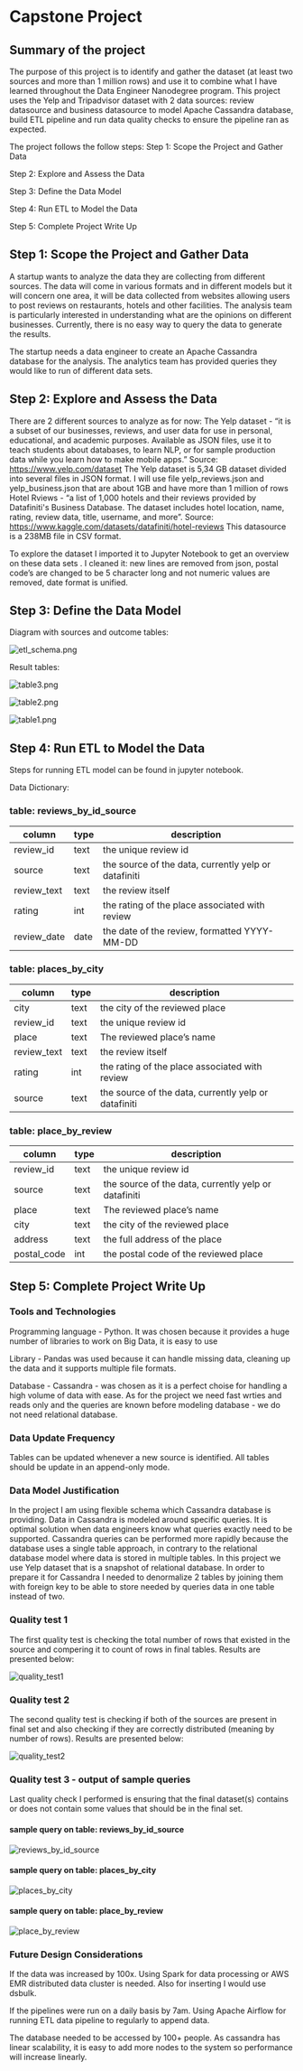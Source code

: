# Capstone Project

## Summary of the project

The purpose of this project is to identify and gather the dataset (at least two sources and more than 1 million rows) and use it to combine what I have learned throughout the Data Engineer Nanodegree program.
This project uses the Yelp and Tripadvisor dataset with 2 data sources: review datasource and business datasource to model Apache Cassandra database, build ETL pipeline and run data quality checks to ensure the pipeline ran as expected.

The project follows the follow steps:
Step 1: Scope the Project and Gather Data

Step 2: Explore and Assess the Data

Step 3: Define the Data Model

Step 4: Run ETL to Model the Data

Step 5: Complete Project Write Up


## Step 1: Scope the Project and Gather Data

A startup wants to analyze the data they are collecting from different sources. The data will come in various formats and in different models but it will concern one area, it will be data collected from websites allowing users to post reviews on restaurants, hotels and other facilities. The analysis team is particularly interested in understanding what are the opinions on different businesses. Currently, there is no easy way to query the data to generate the results.

The startup needs a data engineer to create an Apache Cassandra database for the analysis. The analytics team has provided queries they would like to run of different data sets.

## Step 2: Explore and Assess the Data

There are 2 different sources to analyze as for now:
The Yelp dataset - “it is a subset of our businesses, reviews, and user data for use in personal, educational, and academic purposes. Available as JSON files, use it to teach students about databases, to learn NLP, or for sample production data while you learn how to make mobile apps.”
Source: https://www.yelp.com/dataset
The Yelp dataset is 5,34 GB dataset divided into several files in JSON format. I will use file yelp_reviews.json and yelp_business.json that are about 1GB  and have more than 1 million of rows
Hotel Rviews - “a list of 1,000 hotels and their reviews provided by Datafiniti's Business Database. The dataset includes hotel location, name, rating, review data, title, username, and more”.
Source: https://www.kaggle.com/datasets/datafiniti/hotel-reviews
This datasource is a 238MB file in CSV format.

To explore the dataset I imported it to Jupyter Notebook to get an overview on these data sets . I cleaned it: new lines are removed from json, postal code’s are changed to be 5 character long and not numeric values are removed, date format is unified.

## Step 3: Define the Data Model

Diagram with sources and outcome tables:

![etl_schema.png](assets/etl_schema.png)

Result tables:

![table3.png](assets/table3.png)

![table2.png](assets/table2.png)

![table1.png](assets/table1.png)

## Step 4: Run ETL to Model the Data

Steps for running ETL model can be found in jupyter notebook.

Data Dictionary:

### table: reviews_by_id_source

| column      | type | description                                          |
| ------------- | ------ | ------------------------------------------------------ |
| review_id   | text | the unique review id                                 |
| source      | text | the source of the data, currently yelp or datafiniti |
| review_text | text | the review itself                                    |
| rating      | int  | the rating of the place associated with review       |
| review_date | date | the date of the review, formatted YYYY-MM-DD         |


### table: places_by_city

| column      | type | description                                          |
| ------------- | ------ | ------------------------------------------------------ |
| city        | text | the city of the reviewed place                       |
| review_id   | text | the unique review id                                 |
| place       | text | The reviewed place’s name                            |
| review_text | text | the review itself                                    |
| rating      | int  | the rating of the place associated with review       |
| source      | text | the source of the data, currently yelp or datafiniti |

### table: place_by_review

| column      | type | description                                          |
| ------------- | ------ | ------------------------------------------------------ |
| review_id   | text | the unique review id                                 |
| source      | text | the source of the data, currently yelp or datafiniti |
| place       | text | The reviewed place’s name                           |
| city        | text | the city of the reviewed place                       |
| address     | text | the full address of the place                        |
| postal_code | int  | the postal code of the reviewed place                |


## Step 5: Complete Project Write Up

### Tools and Technologies
Programming language - Python. It was chosen because it provides a huge number of libraries to work on Big Data, it is easy to use 

Library - Pandas was used because it can handle missing data, cleaning up the data and it supports multiple file formats.

Database - Cassandra - was chosen as it is a perfect choise for handling a high volume of data with ease. As for the project we need fast wrties and reads only and the queries are known before modeling database - we do not need relational database.

### Data Update Frequency
Tables can be updated whenever a new source is identified. All tables should be update in an append-only mode.

### Data Model Justification
In the project I am using flexible schema which Cassandra database is providing. Data in Cassandra is modeled around specific queries. It is optimal solution when data engineers know what queries exactly need to be supported. Cassandra queries can be performed more rapidly because the database uses a single table approach, in contrary to the relational database model where data is stored in multiple tables. In this project we use Yelp dataset that is a snapshot of relational database. In order to prepare it for Cassandra I needed to denormalize 2 tables by joining them with foreign key to be able to store needed by queries data in one table instead of two.

### Quality test 1

The first quality test is checking the total number of rows that existed in the source and compering it to count of rows in final tables. Results are presented below:

![quality_test1](assets/quality_test1.png)

### Quality test 2

The second quality test is checking if both of the sources are present in final set and also checking if they are correctly distributed (meaning by number of rows). Results are presented below:

![quality_test2](assets/quality_test2.png)

### Quality test 3 - output of sample queries

Last quality check I performed  is ensuring that the final dataset(s) contains or does not contain some values that should be in the final set.

#### sample query on table: reviews_by_id_source

![reviews_by_id_source](assets/sample_query2.png)

#### sample query on table: places_by_city

![places_by_city](assets/sample_query3.png)

#### sample query on table: place_by_review

![place_by_review](assets/sample_query1.png)

### Future Design Considerations

If the data was increased by 100x.
Using Spark for data processing or AWS EMR distributed data cluster is needed. Also for inserting I would use dsbulk.

If the pipelines were run on a daily basis by 7am.
Using Apache Airflow for running ETL data pipeline to regularly to append data.

The database needed to be accessed by 100+ people.
As cassandra has linear scalability, it is easy to add more nodes to the system so performance will increase linearly.
